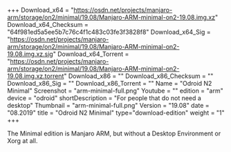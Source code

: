 +++
Download_x64 = "https://osdn.net/projects/manjaro-arm/storage/on2/minimal/19.08/Manjaro-ARM-minimal-on2-19.08.img.xz"
Download_x64_Checksum = "64f981ed5a5ee5b7c76c4f1c483c03fe3f3828f8"
Download_x64_Sig = "https://osdn.net/projects/manjaro-arm/storage/on2/minimal/19.08/Manjaro-ARM-minimal-on2-19.08.img.xz.sig"
Download_x64_Torrent = "https://osdn.net/projects/manjaro-arm/storage/on2/minimal/19.08/Manjaro-ARM-minimal-on2-19.08.img.xz.torrent"
Download_x86 = ""
Download_x86_Checksum = ""
Download_x86_Sig = ""
Download_x86_Torrent = ""
Name = "Odroid N2 Minimal"
Screenshot = "arm-minimal-full.png"
Youtube = ""
edition = "arm"
device = "odroid"
shortDescription = "For people that do not need a desktop"
Thumbnail = "arm-minimal-full.png"
Version = "19.08"
date = "08.2019"
title = "Odroid N2 Minimal"
type="download-edition"
weight = "1"
+++

The Minimal edition is Manjaro ARM, but without a Desktop Environment or Xorg at all.

